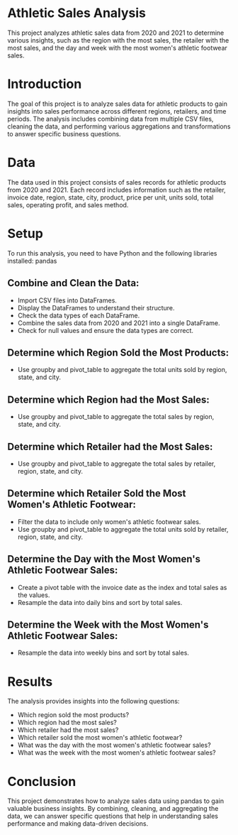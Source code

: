 # Athletic Sales Analysis  
This project analyzes athletic sales data from 2020 and 2021 to determine various insights, such as the region with the most sales, the retailer with the most sales, and the day and week with the most women's athletic footwear sales.  


# Introduction
The goal of this project is to analyze sales data for athletic products to gain insights into sales performance across different regions, retailers, and time periods. The analysis includes combining data from multiple CSV files, cleaning the data, and performing various aggregations and transformations to answer specific business questions.  

# Data
The data used in this project consists of sales records for athletic products from 2020 and 2021. Each record includes information such as the retailer, invoice date, region, state, city, product, price per unit, units sold, total sales, operating profit, and sales method.  

# Setup
To run this analysis, you need to have Python and the following libraries installed:
pandas


## Combine and Clean the Data:  
- Import CSV files into DataFrames.  
- Display the DataFrames to understand their structure.  
- Check the data types of each DataFrame.  
- Combine the sales data from 2020 and 2021 into a single DataFrame.  
- Check for null values and ensure the data types are correct.  

## Determine which Region Sold the Most Products:  
- Use groupby and pivot_table to aggregate the total units sold by region, state, and city.  

## Determine which Region had the Most Sales:  
- Use groupby and pivot_table to aggregate the total sales by region, state, and city.  

## Determine which Retailer had the Most Sales:  
- Use groupby and pivot_table to aggregate the total sales by retailer, region, state, and city.  

## Determine which Retailer Sold the Most Women's Athletic Footwear:  
- Filter the data to include only women's athletic footwear sales.
- Use groupby and pivot_table to aggregate the total units sold by retailer, region, state, and city.  

## Determine the Day with the Most Women's Athletic Footwear Sales:  
- Create a pivot table with the invoice date as the index and total sales as the values.
- Resample the data into daily bins and sort by total sales.  

## Determine the Week with the Most Women's Athletic Footwear Sales:  
- Resample the data into weekly bins and sort by total sales.  

# Results  
The analysis provides insights into the following questions:  

- Which region sold the most products?
- Which region had the most sales?
- Which retailer had the most sales?
- Which retailer sold the most women's athletic footwear?
- What was the day with the most women's athletic footwear sales?
- What was the week with the most women's athletic footwear sales?

# Conclusion  
This project demonstrates how to analyze sales data using pandas to gain valuable business insights. By combining, cleaning, and aggregating the data, we can answer specific questions that help in understanding sales performance and making data-driven decisions.

